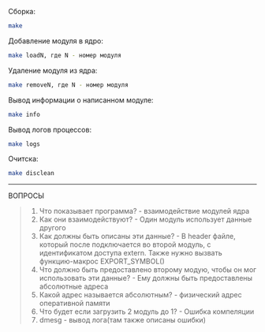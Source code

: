 Сборка:

```bash
make
```

Добавление модуля в ядро:

```bash
make loadN, где N - номер модуля
```

Удаление модуля из ядра:

```bash
make removeN, где N - номер модуля
```

Вывод информации о написанном модуле:

```bash
make info
```

Вывод логов процессов:

```bash
make logs
```

Очитска:

```bash
make disclean
```

------

ВОПРОСЫ

> 1. Что показывает программа? - взаимодействие модулей ядра
> 2. Как они взаимодействуют? - Один модуль использует данные другого
> 3. Как должны быть описаны эти данные? - В header файле, который после подключается во второй модуль, с идентификатом доступа extern. Также нужно вызвать функцию-макрос EXPORT_SYMBOL()
> 4. Что должно быть предоставлено второму модую, чтобы он мог использовать эти данные? - Ему должны быть предоставлены абсолютные адреса
> 5. Какой адрес называется абсолютным? - физический адрес оперативной памяти
> 6. Что будет если загрузить 2 модуль до 1? - Ошибка компеляции
> 7. dmesg - вывод лога(там также описаны ошибки)
